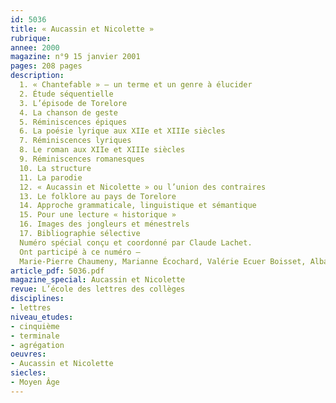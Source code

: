 ```yaml
---
id: 5036
title: « Aucassin et Nicolette »
rubrique: 
annee: 2000
magazine: n°9 15 janvier 2001
pages: 208 pages
description: 
  1. « Chantefable » – un terme et un genre à élucider
  2. Étude séquentielle
  3. L’épisode de Torelore
  4. La chanson de geste
  5. Réminiscences épiques
  6. La poésie lyrique aux XIIe et XIIIe siècles
  7. Réminiscences lyriques
  8. Le roman aux XIIe et XIIIe siècles
  9. Réminiscences romanesques
  10. La structure
  11. La parodie
  12. « Aucassin et Nicolette » ou l’union des contraires
  13. Le folklore au pays de Torelore
  14. Approche grammaticale, linguistique et sémantique
  15. Pour une lecture « historique »
  16. Images des jongleurs et ménestrels
  17. Bibliographie sélective
  Numéro spécial conçu et coordonné par Claude Lachet.
  Ont participé à ce numéro – 
  Marie-Pierre Chaumeny, Marianne Écochard, Valérie Ecuer Boisset, Alban Georges, Nicole Gonthier, Béatrice Graillat-Houdart, Karine Holyst, Claude Lachet, Monique Lagarde-Lachet, Marc Le Person, Lydie Louison, Corinne Pierreville, Jean-Marie Privat, Pierre Servet et Virginie Souvignet-Jacquemont
article_pdf: 5036.pdf
magazine_special: Aucassin et Nicolette
revue: L’école des lettres des collèges
disciplines:
- lettres
niveau_etudes:
- cinquième
- terminale
- agrégation
oeuvres:
- Aucassin et Nicolette
siecles:
- Moyen Âge
---
```

